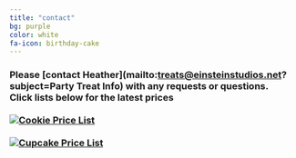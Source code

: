 ```yaml
---
title: "contact"
bg: purple
color: white
fa-icon: birthday-cake
---
```


### Please [contact Heather](mailto:treats@einsteinstudios.net?subject=Party Treat Info) with any requests or questions.<br />Click lists below for the latest prices<br /><br /><a href="/img/price/Cookie Price List.jpg" title="Cookie Price List"><img src="//images.weserv.nl/?url=treats.einsteinstudios.net/img/price/Cookie Price List.jpg&w=350&h=525&output=jpg&q=90" alt="Cookie Price List" /></a><br /><br /><a href="/img/price/Cupcake Prices List.jpg" title="Cupcake Price List"><img src="//images.weserv.nl/?url=treats.einsteinstudios.net/img/price/Cupcake Price List.jpg&w=350&h=525&output=jpg&q=90" alt="Cupcake Price List" /></a>
